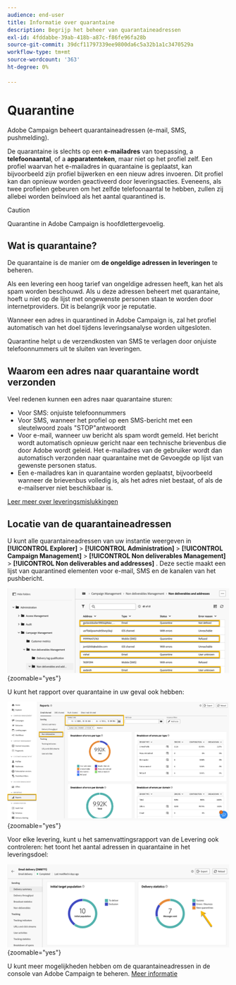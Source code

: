 ```yaml
---
audience: end-user
title: Informatie over quarantaine
description: Begrijp het beheer van quarantaineadressen
exl-id: 4fddabbe-39ab-418b-a87c-f86fe96fa28b
source-git-commit: 39dcf11797339ee9800da6c5a32b1a1c3470529a
workflow-type: tm+mt
source-wordcount: '363'
ht-degree: 0%

---
```


# Quarantine

Adobe Campaign beheert quarantaineadressen (e-mail, SMS, pushmelding).

De quarantaine is slechts op een **e-mailadres** van toepassing, a **telefoonaantal**, of a **apparatenteken**, maar niet op het profiel zelf. Een profiel waarvan het e-mailadres in quarantaine is geplaatst, kan bijvoorbeeld zijn profiel bijwerken en een nieuw adres invoeren. Dit profiel kan dan opnieuw worden geactiveerd door leveringsacties. Eveneens, als twee profielen gebeuren om het zelfde telefoonaantal te hebben, zullen zij allebei worden beïnvloed als het aantal quarantined is.


>[!CAUTION]
>
>Quarantine in Adobe Campaign is hoofdlettergevoelig.

## Wat is quarantaine?

De quarantaine is de manier om **de ongeldige adressen in leveringen** te beheren.

Als een levering een hoog tarief van ongeldige adressen heeft, kan het als spam worden beschouwd. Als u deze adressen beheert met quarantaine, hoeft u niet op de lijst met ongewenste personen staan te worden door internetproviders. Dit is belangrijk voor je reputatie.

Wanneer een adres in quarantined in Adobe Campaign is, zal het profiel automatisch van het doel tijdens leveringsanalyse worden uitgesloten.

Quarantine helpt u de verzendkosten van SMS te verlagen door onjuiste telefoonnummers uit te sluiten van leveringen.

## Waarom een adres naar quarantaine wordt verzonden

Veel redenen kunnen een adres naar quarantaine sturen:

- Voor SMS: onjuiste telefoonnummers
- Voor SMS, wanneer het profiel op een SMS-bericht met een sleutelwoord zoals &quot;STOP&quot;antwoordt
- Voor e-mail, wanneer uw bericht als spam wordt gemeld. Het bericht wordt automatisch opnieuw gericht naar een technische brievenbus die door Adobe wordt geleid. Het e-mailadres van de gebruiker wordt dan automatisch verzonden naar quarantaine met de Gevoegde op lijst van gewenste personen status.
- Een e-mailadres kan in quarantaine worden geplaatst, bijvoorbeeld wanneer de brievenbus volledig is, als het adres niet bestaat, of als de e-mailserver niet beschikbaar is.

[ Leer meer over leveringsmislukkingen ](https://experienceleague.adobe.com/en/docs/campaign-classic/using/sending-messages/monitoring-deliveries/understanding-delivery-failures)

## Locatie van de quarantaineadressen

U kunt alle quarantaineadressen van uw instantie weergeven in **[!UICONTROL Explorer]** > **[!UICONTROL Administration]** > **[!UICONTROL Campaign Management]** > **[!UICONTROL Non deliverables Management]** > **[!UICONTROL Non deliverables and addresses]** . Deze sectie maakt een lijst van quarantined elementen voor e-mail, SMS en de kanalen van het pushbericht.

![](assets/quarantine_location.png){zoomable="yes"}

U kunt het rapport over quarantaine in uw geval ook hebben:

![](assets/quarantine_reports.png){zoomable="yes"}

Voor elke levering, kunt u het samenvattingsrapport van de Levering ook controleren: het toont het aantal adressen in quarantaine in het leveringsdoel:

![](assets/quarantine_delivery.png){zoomable="yes"}

U kunt meer mogelijkheden hebben om de quarantaineadressen in de console van Adobe Campaign te beheren. [Meer informatie](https://experienceleague.adobe.com/en/docs/campaign/campaign-v8/send/failures/quarantines#access-quarantined-addresses)
